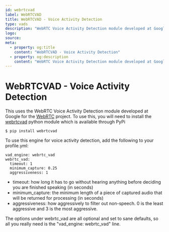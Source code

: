 ```yaml
---
id: webrtcvad
label: WebRTCVAD
title: WebRTCVAD - Voice Activity Detection
type: vads
description: "WebRTC Voice Activity Detection module developed at Google for Naomi"
logo:
source:
meta:
  - property: og:title
    content: "WebRTCVAD - Voice Activity Detection"
  - property: og:description
    content: "WebRTC Voice Activity Detection module developed at Google for Naomi"
---
```


# WebRTCVAD - Voice Activity Detection

<PluginLogo/>

This uses the WebRTC Voice Activity Detection module developed at Google for the [WebRTC](https://webrtc.org/) project.
To use this, you will need to install the [webrtcvad](https://github.com/wiseman/py-webrtcvad) python module which is
available through PyPi
```shell
$ pip install webrtcvad
```

To use this engine for voice activity detection, add the following to your profile.yml:
```
vad_engine: webrtc_vad
webrtc_vad:
  timeout: 1
  minimum_capture: 0.25
  aggressiveness: 1
```
* timeout: how long it has to go without hearing anything before deciding you are finished speaking (in seconds)
* minimum_capture: the minimum length of a piece of captured audio that will be returned for processing (in seconds)
* aggressiveness: how aggressively to filter out non-speech. 0 is the least aggressive and 3 is the most aggressive.

The options under webrtc_vad are all optional and set to sane defaults, so all you really need is the "vad_engine: webrtc_vad" line.


<EditPageLink/>
